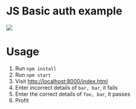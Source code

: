 # JS Basic auth example

![](http://i.imgur.com/DGQufN2.jpg)

# Usage
1. Run `npm install`
2. Run `npm start`
3. Visit [http://localhost:8000/index.html](http://localhost:8000/index.html)
4. Enter incorrect details of `bar, bar`, it fails
5. Enter the correct details of `foo, bar`, it passes
6. Profit